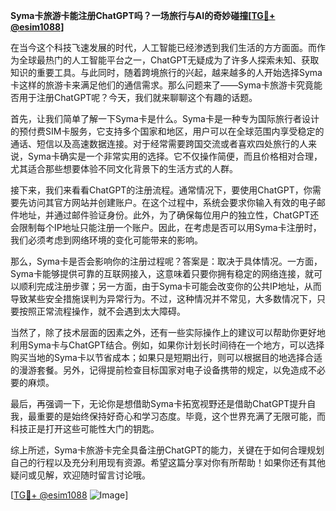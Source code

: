 **Syma卡旅游卡能注册ChatGPT吗？一场旅行与AI的奇妙碰撞[[TG💪+ @esim1088](https://t.me/s/esim1088)]**

在当今这个科技飞速发展的时代，人工智能已经渗透到我们生活的方方面面。而作为全球最热门的人工智能平台之一，ChatGPT无疑成为了许多人探索未知、获取知识的重要工具。与此同时，随着跨境旅行的兴起，越来越多的人开始选择Syma卡这样的旅游卡来满足他们的通信需求。那么问题来了——Syma卡旅游卡究竟能否用于注册ChatGPT呢？今天，我们就来聊聊这个有趣的话题。

首先，让我们简单了解一下Syma卡是什么。Syma卡是一种专为国际旅行者设计的预付费SIM卡服务，它支持多个国家和地区，用户可以在全球范围内享受稳定的通话、短信以及高速数据连接。对于经常需要跨国交流或者喜欢四处旅行的人来说，Syma卡确实是一个非常实用的选择。它不仅操作简便，而且价格相对合理，尤其适合那些想要体验不同文化背景下的生活方式的人群。

接下来，我们来看看ChatGPT的注册流程。通常情况下，要使用ChatGPT，你需要先访问其官方网站并创建账户。在这个过程中，系统会要求你输入有效的电子邮件地址，并通过邮件验证身份。此外，为了确保每位用户的独立性，ChatGPT还会限制每个IP地址只能注册一个账户。因此，在考虑是否可以用Syma卡注册时，我们必须考虑到网络环境的变化可能带来的影响。

那么，Syma卡是否会影响你的注册过程呢？答案是：取决于具体情况。一方面，Syma卡能够提供可靠的互联网接入，这意味着只要你拥有稳定的网络连接，就可以顺利完成注册步骤；另一方面，由于Syma卡可能会改变你的公共IP地址，从而导致某些安全措施误判为异常行为。不过，这种情况并不常见，大多数情况下，只要按照正常流程操作，就不会遇到太大障碍。

当然了，除了技术层面的因素之外，还有一些实际操作上的建议可以帮助你更好地利用Syma卡与ChatGPT结合。例如，如果你计划长时间待在一个地方，可以选择购买当地的Syma卡以节省成本；如果只是短期出行，则可以根据目的地选择合适的漫游套餐。另外，记得提前检查目标国家对电子设备携带的规定，以免造成不必要的麻烦。

最后，再强调一下，无论你是想借助Syma卡拓宽视野还是借助ChatGPT提升自我，最重要的是始终保持好奇心和学习态度。毕竟，这个世界充满了无限可能，而科技正是打开这些可能性大门的钥匙。

综上所述，Syma卡旅游卡完全具备注册ChatGPT的能力，关键在于如何合理规划自己的行程以及充分利用现有资源。希望这篇分享对你有所帮助！如果你还有其他疑问或见解，欢迎随时留言讨论哦。

[[TG💪+ @esim1088](https://t.me/s/esim1088) ![Image](https://i.postimg.cc/4NQfJmqS/Snipaste-2025-05-13-00-14-12.png)]